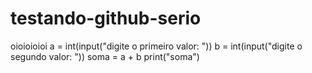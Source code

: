 # testando-github-serio
oioioioioi
a = int(input("digite o primeiro valor: "))
b = int(input("digite o segundo valor: "))
soma = a + b
print("soma")